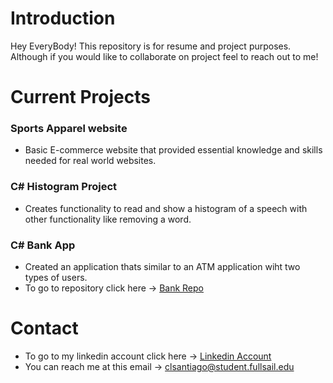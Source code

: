 # Introduction

Hey EveryBody! This repository is for resume and project purposes. Although if you would like
to collaborate on  project feel to reach out to me!

# Current Projects

### Sports Apparel website 
- Basic E-commerce website that provided essential knowledge and skills needed for real world websites.

### C# Histogram Project
- Creates functionality to read and show a histogram of a speech with other functionality like removing a word.

### C# Bank App
- Created an application thats similar to an ATM application wiht two types of users.
- To go to repository click here -> [Bank Repo](https://github.com/Carlosvann45/Bank-Application)

# Contact
- To go to my linkedin account click here -> [Linkedin Account](https://www.linkedin.com/in/carlos-santiago-b53967224/)
- You can reach me at this email -> clsantiago@student.fullsail.edu
